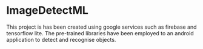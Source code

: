 # ImageDetectML
This project is has been created using google services such as firebase and tensorflow lite. 
The pre-trained libraries have been employed to an android application to detect and recognise objects.
